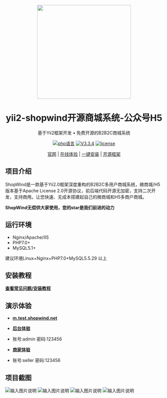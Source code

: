 <div align="center">&nbsp;</div>
<div align="center">
  <a href="https://www.shopwind.net">
    <img width="300" src="https://www.shopwind.net/templates/mall/default/styles/default/images/logo.png">
  </a>
</div>
<h1 align="center">yii2-shopwind开源商城系统-公众号H5</h1>
<div align="center">

基于Yii2框架开发 • 免费开源的B2B2C商城系统

</div>
<div align="center">

[![php语言](https://img.shields.io/badge/language-php-red)](https://www.shopwind.net/)
[![V3.3.4](https://img.shields.io/badge/release-3.3.4-blue)](https://www.shopwind.net/product/download.html)
[![license](https://img.shields.io/badge/license-Apache2.0-green)](https://www.shopwind.net/license/)

</div>
<div align="center">

  [官网](https://www.shopwind.net/) |
  [在线体验](http://m.test.shopwind.net/) |
  [一键安装](https://www.shopwind.net/forum/thread-282.html) |
  [开源框架](https://www.yiichina.com/) 

</div>


## 项目介绍
ShopWind是一款基于Yii2.0框架深度重构的B2B2C多用户商城系统，微商城/H5版本基于Apache License 2.0开源协议，前后端代码开源无加密，支持二次开发，支持商用。让您快速、无成本搭建起自己的微商城和H5多商户商城。

**ShopWind无偿供大家使用，您的star是我们前进的动力** 

## 运行环境

- Nginx/Apache/IIS
- PHP7.0+
- MySQL5.1+

建议环境Linux+Nginx+PHP7.0+MySQL5.5.29 以上

## 安装教程
<a href="https://www.shopwind.net/forum/portal.html" target="_blank"> **查看常见问题/安装教程** </a>

## 演示体验
* <a href="http://m.test.shopwind.net" target="_blank"> **m.test.shopwind.net** </a>

* <a href="http://m.test.shopwind.net/admin" target="_blank"> **后台体验** </a>
* 账号:admin 密码:123456

* <a href="http://m.test.shopwind.net/login.html" target="_blank"> **商家体验** </a>
* 账号:seller 密码:123456


## 项目截图
![输入图片说明](https://images.gitee.com/uploads/images/2021/1024/120728_7c1c03da_7967349.jpeg "h5-1.jpg")
![输入图片说明](https://images.gitee.com/uploads/images/2021/1024/120741_cf01b3f6_7967349.jpeg "h5-2.jpg")
![输入图片说明](https://images.gitee.com/uploads/images/2021/1024/120754_bcfbdb08_7967349.jpeg "h5-3.jpg")
![输入图片说明](https://images.gitee.com/uploads/images/2021/1024/120805_1041d39b_7967349.jpeg "h5-4.jpg")
